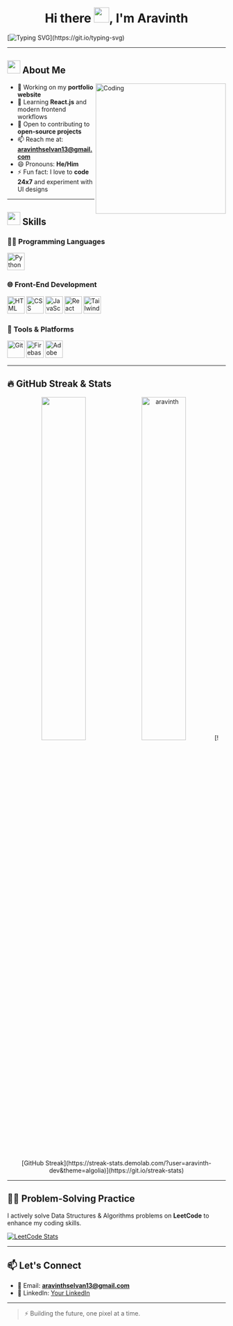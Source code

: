 <h1 align="center">Hi there <img src="https://media.giphy.com/media/hvRJCLFzcasrR4ia7z/giphy.gif" width="35">, I'm Aravinth</h1>

[![Typing SVG](https://readme-typing-svg.demolab.com?font=Fira+Code&pause=1000&color=0BE608&center=true&width=435&lines=Hey!+I'm+Aravinth.;I'm+a+Front-End+Developer.;I+love+building+user-friendly+web+apps.)](https://git.io/typing-svg)

---

## <img src="https://github.com/7oSkaaa/7oSkaaa/blob/main/Images/about_me.gif?raw=true" width="30"> About Me

<picture>
  <img align="right" alt="Coding" width="300" src="https://i.pinimg.com/originals/81/17/8b/81178b47a8598f0c81c4799f2cdd4057.gif">
</picture>

- 🔭 Working on my **portfolio website**
- 🌱 Learning **React.js** and modern frontend workflows
- 🤝 Open to contributing to **open-source projects**
- 📫 Reach me at: **aravinthselvan13@gmail.com**
- 😄 Pronouns: **He/Him**
- ⚡ Fun fact: I love to **code 24x7** and experiment with UI designs

---

## <img src="https://media2.giphy.com/media/QssGEmpkyEOhBCb7e1/giphy.gif?cid=ecf05e47a0n3gi1bfqntqmob8g9aid1oyj2wr3ds3mg700bl&rid=giphy.gif" width="30"> Skills

### 👨‍💻 Programming Languages

<img src="https://github.com/MarikIshtar007/MarikIshtar007/blob/master/images/python2.png" width="40" alt="Python" />  

### 🌐 Front-End Development

<img src="https://user-images.githubusercontent.com/64439609/212556407-f122dc0e-901c-4df7-960f-29a3b52c5349.png" width="40" alt="HTML" />  <img src="https://user-images.githubusercontent.com/64439609/212556203-47a51702-fec1-4275-bafb-6afdea15b092.png" width="40" alt="CSS" />   <img src="https://user-images.githubusercontent.com/64439609/212556085-e6f8391a-6f25-43d5-8bfe-818167047cfb.png" width="40" alt="JavaScript"/>  <img src="https://profilinator.rishav.dev/skills-assets/react-original-wordmark.svg" height="40" alt="React"/>   <img src="https://profilinator.rishav.dev/skills-assets/tailwindcss.svg" height="40" alt="TailwindCSS"/>

### 🧰 Tools & Platforms

<img src="https://user-images.githubusercontent.com/64439609/212556685-de9a7c04-31b0-43b6-af39-7c82ac13b321.png" width="40" alt="Git"/>   <img src="https://profilinator.rishav.dev/skills-assets/firebase.png" width="40" alt="Firebase"/>   <img src="https://profilinator.rishav.dev/skills-assets/adobexd.png" width="40" alt="Adobe XD"/>

---

## 🔥 GitHub Streak & Stats

<p align="center">
  <img src="https://github-readme-stats.vercel.app/api?username=aravinth-dev&show_icons=true&theme=chartreuse-dark&hide_border=true" width="45%"/>
  <img src="https://github-readme-streak-stats.herokuapp.com/?user=aravinth-dev&theme=algolia" alt="aravinth"  width="45%"/>
  [![GitHub Streak](https://streak-stats.demolab.com/?user=aravinth-dev&theme=algolia)](https://git.io/streak-stats)
</p>


---

## 👨‍💻 Problem-Solving Practice

I actively solve Data Structures & Algorithms problems on **LeetCode** to enhance my coding skills.

 [![LeetCode Stats](https://leetcard.jacoblin.cool/Aravinth--dev?theme=dark&font=baloo&ext=contest)](https://leetcode.com/u/Aravinth--dev/)


---

## 📫 Let's Connect

- 📧 Email: **aravinthselvan13@gmail.com**  
- 💼 LinkedIn: [Your LinkedIn](https://linkedin.com/in/YOUR-USERNAME)  


---

> ⚡ Building the future, one pixel at a time.


